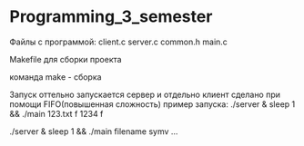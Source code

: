 # Programming_3_semester

Файлы с программой: 
  client.c
  server.c
  common.h
  main.c
  
Makefile для сборки проекта

команда
make - сборка

Запуск
оттельно запускается сервер и отдельно клиент
сделано при помощи FIFO(повышенная сложность)
пример запуска:
./server & sleep 1 && ./main 123.txt f 1234 f

./server & sleep 1 && ./main filename symv ...
